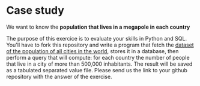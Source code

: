# Case study


We want to know the __population that lives in a megapole in each country__


The purpose of this exercice is to evaluate your skills in Python and SQL. You'll have to fork this repository and write a program that fetch the [dataset of the population of all cities in the world](https://public.opendatasoft.com/explore/dataset/geonames-all-cities-with-a-population-1000/export/?disjunctive.cou_name_en), stores it in a database, then perform a query that will compute: for each country the number of people that live in a city of more than 500,000 inhabitants. The result will be saved as a tabulated separated value file. 
Please send us the link to your github repository with the answer of the exercise.

